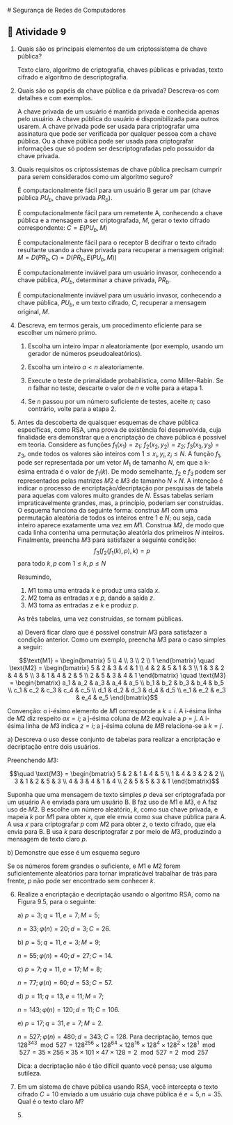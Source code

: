 ﻿﻿# Segurança de Redes de Computadores

## :page_with_curl: Atividade 9

1. Quais são os principais elementos de um criptossistema de chave pública?

   Texto claro, algoritmo de criptografia, chaves públicas e privadas, texto cifrado e algoritmo de descriptografia.

2. Quais são os papéis da chave pública e da privada? Descreva-os com detalhes e com exemplos.

   A chave privada de um usuário é mantida privada e conhecida apenas pelo usuário. A chave pública do usuário é disponibilizada para outros usarem. A chave privada pode ser usada para criptografar uma assinatura que pode ser verificada por qualquer pessoa com a chave pública. Ou a chave pública pode ser usada para criptografar informações que só podem ser descriptografadas pelo possuidor da chave privada.

3. Quais requisitos os criptossistemas de chave pública precisam cumprir para serem considerados como um algoritmo seguro?

   É computacionalmente fácil para um usuário B gerar um par (chave pública $PU_b$, chave privada $PR_b$).

   É computacionalmente fácil para um remetente A, conhecendo a chave pública e a mensagem a ser criptografada, $M$, gerar o texto cifrado
   correspondente: $C = E(PU_b, M)$

   É computacionalmente fácil para o receptor B decifrar o texto cifrado resultante usando a chave privada para recuperar a mensagem original: $M = D(PR_b, C) = D(PR_b, E(PU_b, M))$

   É computacionalmente inviável para um usuário invasor, conhecendo a chave pública, $PU_b$, determinar a chave privada, $PR_b$.

   É computacionalmente inviável para um usuário invasor, conhecendo a chave pública, $PU_b$, e um texto cifrado, $C$, recuperar a mensagem original, $M$.

4. Descreva, em termos gerais, um procedimento eficiente para se escolher um número primo.

	1) Escolha um inteiro ímpar $n$ aleatoriamente (por exemplo, usando um gerador de números pseudoaleatórios).

	2) Escolha um inteiro $a < n$ aleatoriamente.

	3) Execute o teste de primalidade probabilística, como Miller-Rabin. Se $n$ falhar no teste, descarte o valor de $n$ e volte para a etapa 1.

	4) Se $n$ passou por um número suficiente de testes, aceite $n$; caso contrário, volte para a etapa 2.

5. Antes da descoberta de quaisquer esquemas de chave pública específicas, como RSA, uma prova de existência foi desenvolvida, cuja finalidade era demonstrar que a encriptação de chave pública é possível em teoria. Considere as funções $f_1(x_1) = z_1$; $f_2(x_2, y_2) = z_2$; $f_3(x_3, y_3) = z_3$, onde todos os valores são inteiros com $1 ≤ x_i, y_i, z_i ≤ N$. A função $f_1$, pode ser representada por um
   vetor $M_1$ de tamanho $N$, em que a k-ésima entrada é o valor de $f_1(k)$. De modo semelhante, $f_2$ e $f_3$ podem ser representados pelas matrizes $M2$ e $M3$ de tamanho $N × N$. A intenção é indicar o processo de encriptação/decriptação por pesquisas de tabela para aquelas com valores muito grandes de $N$. Essas tabelas seriam impraticavelmente grandes, mas, a princípio, poderiam ser construídas. O esquema funciona da seguinte forma: construa $M1$ com uma permutação aleatória de todos os inteiros entre $1$ e $N$; ou seja, cada inteiro aparece exatamente uma vez em $M1$. Construa $M2$, de modo que cada linha contenha uma permutação aleatória dos primeiros $N$ inteiros. Finalmente, preencha $M3$ para satisfazer a seguinte condição:
   $$f_3(f_2(f_1(k), p), k) = p$$ para todo $k, p$ com $1 ≤ k, p ≤ N$

   Resumindo,
	1) $M1$ toma uma entrada $k$ e produz uma saída $x$.
	2) $M2$ toma as entradas $x$ e $p$, dando a saída $z$.
	3) $M3$ toma as entradas $z$ e $k$ e produz $p$.

   As três tabelas, uma vez construídas, se tornam públicas.

   a) Deverá ficar claro que é possível construir $M3$ para satisfazer a condição anterior. Como um exemplo, preencha $M3$ para o caso simples a seguir:

```math
\text{M1} = 
\begin{bmatrix}
5 \\
4 \\
3 \\
2 \\
1
\end{bmatrix}
\quad
\text{M2} = 
\begin{bmatrix}
5 & 2 & 3 & 4 & 1 \\
4 & 2 & 5 & 1 & 3 \\
1 & 3 & 2 & 4 & 5 \\
3 & 1 & 4 & 2 & 5 \\
2 & 5 & 3 & 4 & 1
\end{bmatrix}
\quad
\text{M3} = 
\begin{bmatrix}
a_1 & a_2 & a_3 & a_4 & a_5 \\
b_1 & b_2 & b_3 & b_4 & b_5 \\
c_1 & c_2 & c_3 & c_4 & c_5 \\
d_1 & d_2 & d_3 & d_4 & d_5 \\
e_1 & e_2 & e_3 & e_4 & e_5
\end{bmatrix}
```

Convenção: o i-ésimo elemento de $M1$ corresponde a $k = i$. A i-ésima linha de $M2$ diz respeito $ax = i$; a j-ésima coluna de $M2$ equivale a $p = j$. A i-ésima linha de $M3$ indica $z = i$; a j-ésima coluna de $MB$ relaciona-se a $k = j$.

a) Descreva o uso desse conjunto de tabelas para realizar a encriptação e decriptação entre dois usuários.

Preenchendo $M3$:

```math
\quad
\text{M3} = 
\begin{bmatrix}
5 & 2 & 1 & 4 & 5 \\
1 & 4 & 3 & 2 & 2 \\
3 & 1 & 2 & 5 & 3 \\
4 & 3 & 4 & 1 & 4 \\
2 & 5 & 5 & 3 & 1 
\end{bmatrix}
```

Suponha que uma mensagem de texto simples $p$ deva ser criptografada por um usuário A e enviada para um usuário B. B faz uso de $M1$ e $M3$, e A faz uso de $M2$. B escolhe um número aleatório, $k$, como sua chave privada, e mapeia $k$ por $M1$ para obter $x$, que ele envia como sua chave pública para A. A usa $x$ para criptografar $p$ com $M2$ para obter $z$, o texto cifrado, que ela envia para B.
B usa $k$ para descriptografar $z$ por meio de $M3$, produzindo a mensagem de texto claro $p$.

b) Demonstre que esse é um esquema seguro

Se os números forem grandes o suficiente, e $M1$ e $M2$ forem suficientemente aleatórios para tornar impraticável trabalhar de trás para frente, $p$ não pode ser encontrado sem conhecer $k$.

6. Realize a encriptação e decriptação usando o algoritmo RSA, como na Figura 9.5, para o seguinte:

   a) $p = 3; q = 11, e = 7; M = 5;$

   $n = 33; φ(n) = 20; d = 3; C = 26.$

   b) $p = 5; q = 11, e = 3; M = 9;$

   $n = 55; φ(n) = 40; d = 27; C = 14.$

   c) $p = 7; q = 11, e = 17; M = 8;$

   $n = 77; φ(n) = 60; d = 53; C = 57.$

   d) $p = 11; q = 13, e = 11; M = 7;$

   $n = 143; φ(n) = 120; d = 11; C = 106.$

   e) $p = 17; q = 31, e = 7; M = 2.$

   $n = 527; φ(n) = 480; d = 343; C = 128.$ Para decriptação, temos que $128^{343} \mod 527= 128^{256} × 128^{64} × 128^{16} × 128^{4} × 128^{2} × 128^{1} \mod 527 = 35 × 256 × 35 × 101 × 47 × 128 = 2 \mod 527 = 2 \mod 257$

   Dica: a decriptação não é tão difícil quanto você pensa; use alguma sutileza.

7. Em um sistema de chave pública usando RSA, você intercepta o texto cifrado $C = 10$ enviado a um usuário cuja chave pública é $e = 5, n = 35$. Qual é o texto claro $M$?

   $5$.

